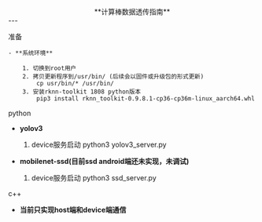 <center>**计算棒数据透传指南**</center>
---

准备

	- **系统环境**
	
		1. 切换到root用户
		2. 拷贝更新程序到/usr/bin/ (后续会以固件或升级包的形式更新)
			cp usr/bin/* /usr/bin/
		3. 安装rknn-toolkit 1808 python版本
			pip3 install rknn_toolkit-0.9.8.1-cp36-cp36m-linux_aarch64.whl

python
   
   - **yolov3**
   
		1. device服务启动
			python3 yolov3_server.py 

   - **mobilenet-ssd(目前ssd android端还未实现，未调试)**

		1. device服务启动
			python3 ssd_server.py


c++  

   - **当前只实现host端和device端通信**
